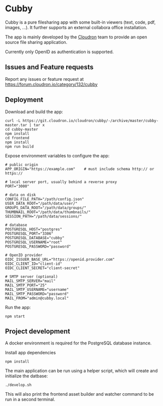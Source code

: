 # Cubby

Cubby is a pure filesharing app with some built-in viewers (text, code, pdf, images, ...).
It further supports an external collabora office installation.

The app is mainly developed by the [Cloudron](https://cloudron.io) team to provide an open source file sharing application.

Currently only OpenID as authentication is supported.

## Issues and Feature requests

Report any issues or feature request at https://forum.cloudron.io/category/132/cubby

## Deployment

Download and build the app:
```
curl -L https://git.cloudron.io/cloudron/cubby/-/archive/master/cubby-master.tar | tar x
cd cubby-master
npm install
cd frontend
npm install
npm run build
```

Expose environment variables to configure the app:
```
# public origin
APP_ORIGIN="https://example.com"    # must include schema http:// or https://

# local server port, usually behind a reverse proxy
PORT="3000"

# data on disk
CONFIG_FILE_PATH="/path/config.json"
USER_DATA_ROOT="/path/data/user/"
GROUPS_DATA_ROOT="/path/data/groups/"
THUMBNAIL_ROOT="/path/data/thumbnails/"
SESSION_PATH="/path/data/sessions/"

# database
POSTGRESQL_HOST="postgres"
POSTGRESQL_PORT="3306"
POSTGRESQL_DATABASE="cubby"
POSTGRESQL_USERNAME="root"
POSTGRESQL_PASSWORD="password"

# OpenID provider
OIDC_ISSUER_BASE_URL="https://openid.provider.com"
OIDC_CLIENT_ID="client-id"
OIDC_CLIENT_SECRET="client-secret"

# SMTP server (optional)
MAIL_SMTP_SERVER="mail"
MAIL_SMTP_PORT="25"
MAIL_SMTP_USERNAME="username"
MAIL_SMTP_PASSWORD="password"
MAIL_FROM="admin@cubby.local"
```

Run the app:
```
npm start
```

## Project development

A docker environment is required for the PostgreSQL database instance.

Install app dependencies
```
npm install
```

The main application can be run using a helper script, which will create and initialize the datbase:
```
./develop.sh
```
This will also print the frontend asset builder and watcher command to be run in a second terminal.
